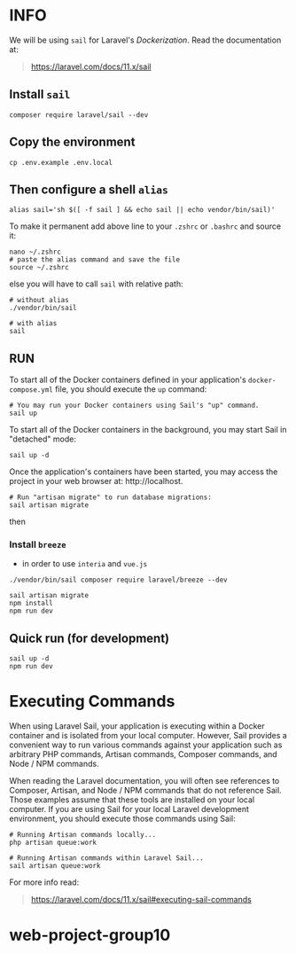 # INFO
We will be using `sail` for Laravel's _Dockerization_.  Read the documentation at:
> https://laravel.com/docs/11.x/sail

## Install `sail`
```shell
composer require laravel/sail --dev
```

## Copy the environment
```shell
cp .env.example .env.local
```

## Then configure a shell `alias`
```shell
alias sail='sh $([ -f sail ] && echo sail || echo vendor/bin/sail)'
```
To make it permanent add above line to your `.zshrc` or `.bashrc` and source it:
```shell
nano ~/.zshrc
# paste the alias command and save the file
source ~/.zshrc
```


else you will have to call `sail` with relative path:
```shell
# without alias
./vendor/bin/sail

# with alias
sail
```

## RUN
To start all of the Docker containers defined in your application's `docker-compose.yml` file, you should execute the `up` command:
```shell
# You may run your Docker containers using Sail's "up" command.  
sail up
```
To start all of the Docker containers in the background, you may start Sail in "detached" mode:
```shell
sail up -d
```
Once the application's containers have been started, you may access the project in your web browser at: http://localhost.

```shell
# Run "artisan migrate" to run database migrations:  
sail artisan migrate
```

then

### Install `breeze` 
- in order to use `interia` and `vue.js`
```shell
./vendor/bin/sail composer require laravel/breeze --dev

sail artisan migrate
npm install
npm run dev
```
## Quick run (for development)
```shell
sail up -d
npm run dev
```

# Executing Commands

When using Laravel Sail, your application is executing within a Docker container and is isolated from your local computer. However, Sail provides a convenient way to run various commands against your application such as arbitrary PHP commands, Artisan commands, Composer commands, and Node / NPM commands.

When reading the Laravel documentation, you will often see references to Composer, Artisan, and Node / NPM commands that do not reference Sail. Those examples assume that these tools are installed on your local computer. If you are using Sail for your local Laravel development environment, you should execute those commands using Sail:

```shell
# Running Artisan commands locally...
php artisan queue:work

# Running Artisan commands within Laravel Sail...
sail artisan queue:work
```
For more info read:
> https://laravel.com/docs/11.x/sail#executing-sail-commands

# web-project-group10
